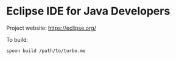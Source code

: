 # Eclipse IDE for Java Developers

Project website: https://eclipse.org/

To build: 

    spoon build /path/to/turbo.me